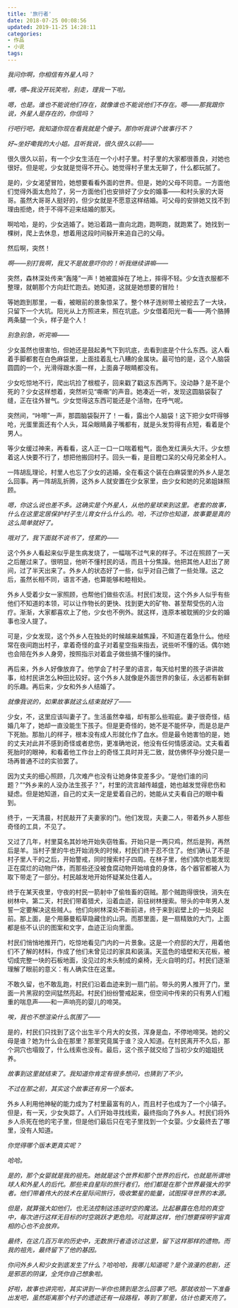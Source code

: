 ```yaml
---
title: '旅行者'
date: 2018-07-25 00:08:56
updated: 2019-11-25 14:28:11
categories:
- 作品
- 小说
tags:
---
```


*我问你啊，你相信有外星人吗？*
<!--more-->
*喂，喂~我没开玩笑啦，别走，理我一下啦。*

*嗯，也是。谁也不能说他们存在，就像谁也不能说他们不存在。嗯——那我跟你说，外星人是存在的，你信吗？*

*行吧行吧，我知道你现在看我就是个傻子。那你听我讲个故事行不？*

*好~坐好嘞我的大小姐。且听我说，很久很久以前——*

很久很久以前，有一个少女生活在一个小村子里。村子里的大家都很善良，对她也很好。但是呢，少女就是觉得不开心。她觉得村子里太无聊了，什么都玩腻了。

是的，少女渴望冒险，她想要看看外面的世界。但是，她的父母不同意。一方面他们觉得外面太危险了，另一方面他们也安排好了少女的婚事——和村头家的大哥哥。虽然大哥哥人挺好的，但少女就是不愿意这样结婚。可父母的安排她又找不到理由拒绝，终于不得不迎来结婚的那天。

啊哈哈，是的，少女逃婚了。她沿着路一直向北跑，跑啊跑，就跑累了。她找到一棵树，爬上去休息，想着用这段时间躲开来追自己的父母。

然后啊，突然！

*啊——别打我啊，我又不是故意吓你的！听我继续讲嘛——*

突然，森林深处传来“轰隆”一声！她被震掉在了地上，摔得不轻。少女连衣服都不整理，就朝那个方向赶忙跑去。她知道，这就是她想要的冒险！

等她跑到那里，一看，被眼前的景象惊呆了。整个林子连树带土被挖去了一大块，只留下一个大坑。阳光从上方照进来，照在坑底。少女借着阳光一看——两个胳膊两条腿一个头，样子是个人！

*别急别急，听完嘛——*

少女虽然也很害怕，但她还是鼓起勇气下到坑底，去看到底是个什么东西。这人看着手脚都套在白色麻袋里，上面挂着乱七八糟的金属块。最可怕的是，这个人脑袋圆圆的一个，光滑得跟水面一样，上面鼻子眼睛都没有。

少女吃惊地不行，爬出坑捡了根棍子，回来戳了戳这东西两下。没动静？是不是个死的？少女这样想着，突然听见“嘶嘶”的声音。她凑近一听，发现这圆脑袋裂了缝，正在往外冒气。少女觉得这东西可能还是个活物，在呼气呢。

突然间，“咔嚓”一声，那圆脑袋裂开了！一看，露出个人脑袋！这下把少女吓得够呛，光蛋里面还有个人头，耳朵眼睛鼻子嘴都有，就是头发剪得有点短，看着是个男人。

等少女缓过神来，再看看，这人正一口一口喘着粗气，面色发红满头大汗。少女想着这人快要不行了，想把他搬回村子。回头一看，是目瞪口呆的父母兄弟全村人。

一阵胡乱理论，村里人也忘了少女的逃婚，全在看这个装在白麻袋里的外乡人是怎么回事。再一阵胡乱折腾，这外乡人就安置在少女家里，由少女和她的兄弟姐妹照顾。

*嗯，你这么说也差不多。这确实是个外星人，从他的星球来到这里。老套的故事，什么在这里定居保护村子生儿育女什么什么的。哈，不过你也知道，故事要是真的这么简单就好了。*

*哦对了，我下面就不说书了，怪累的——*

这个外乡人看起来似乎是生病发烧了，一幅喘不过气来的样子。不过在照顾了一天之后醒过来了。很明显，他听不懂村民的话，而且十分焦躁。他把其他人赶出了房间，过了半天出来了。外乡人的状态好了一些，似乎对自己做了一些处理。这之后，虽然长相不同，语言不通，也算能够和睦相处。

外乡人受着少女一家照顾，也帮他们做些农活。村民们发现，这个外乡人似乎有些他们不知道的本领，可以让作物长的更快、找到更大的矿物、甚至帮受伤的人治疗。渐渐，大家都喜欢上了他，少女也不例外。就这样，连原本被耽搁的少女的婚事也没人提了。

可是，少女发现，这个外乡人在独处的时候越来越焦躁，不知道在着急什么。他经常在夜间跑出村子，拿着奇怪的盒子对着星空指来指去，说些听不懂的话。偶尔她也会陪在外乡人身旁，按照指示对着盒子做些搞不懂的操作。

再后来，外乡人好像放弃了。他学会了村子里的语言，每天给村里的孩子讲讲故事，给村民讲怎么种田比较好。这个外乡人就像是外面世界的象征，永远都有新鲜的乐趣。再后来，少女和外乡人结婚了。

*就像我说的，如果故事就这么结束就好了——*

少女，不，这里应该叫妻子了。生活虽然幸福，却有那么些瑕疵。妻子很奇怪，结婚几年了，她却一直没能生下孩子。但是更奇怪的，她不是不能怀孕，而是总是产下死胎。那胎儿的样子，根本没有成人形就化作了血水。但是最令她害怕的是，她的丈夫对此并不感到奇怪或者悲伤，更准确地说，他没有任何情感波动。丈夫看着死胎时的眼神，和看着他工作台上的奇怪工具时并无二致，就仿佛怀孕分娩只是一场再普通不过的实验罢了。

因为丈夫的细心照顾，几次难产也没有让她身体变差多少。“是他们谁的问题？”“外乡来的人没办法生孩子？”，村里的流言越传越盛，她也越发觉得悲伤和疑虑。但是她知道，自己的丈夫一定是爱着自己的，她能从丈夫看自己的眼中看到。

终于，一天清晨，村民敲开了夫妻家的门。他们发现，夫妻二人，带着外乡人那些奇怪的工具，不见了。

又过了几年，村里莫名其妙地开始失窃牲畜。开始只是一两只鸡，然后是狗，再然后是羊。当村子里的牛也开始消失的时候，村民们终于忍不住了。他们确认了不是村子里人干的之后，开始警戒，同时搜索村子四周。在林子里，他们偶尔也能发现正在腐烂的动物尸体，而那些还没被食腐动物开始啃食的身体，各个器官都被人为取下带走了一部分。村民越发地开始怀疑某处住着人。

终于在某天夜里，守夜的村民一箭射中了偷牲畜的窃贼。那个贼跑得很快，消失在树林中。第二天，村民们带着猎犬，沿着血迹，前往树林搜索。带头的中年男人发誓一定要解决这些贼人。他们向树林深处不断前进，终于来到岩壁上的一处突起前。那上面，是个用藤曼稻草隐藏住的山洞。而那里面，是一扇精致的大门，上面都是些不认识的图案和文字，血迹正沿向里面。

村民们悄悄地推开门，吃惊地看见门内的一片景象。这是一个府邸的大厅，用着他们不了解的材料，作成了他们未曾见过的家具和装潢。天蓝色的墙壁和天花板，被切成完整一块的石板地面，没见过的木头制成的桌椅，无火自明的灯。村民们逐渐理解了眼前的意义：有人确实住在这里。

不敢久留，也不敢乱跑，村民们沿着血迹来到一扇门前。带头的男人推开了门，里面一片黑寂的空间猛然亮起。村民们纷纷警戒起来，但空间中传来的只有男人们粗重的喘息声——和一声响亮的婴儿的啼哭。

*唉，我也不想渲染什么氛围了——*

是的，村民们只找到了这个出生半个月大的女孩，浑身是血，不停地啼哭。她的父母是谁？她为什么会在那里？那里究竟属于谁？没人知道。在村民离开不久后，那个洞穴也塌毁了，什么线索也没有。最后，这个孩子就交给了当初少女的姐姐抚养。

*故事到这里就结束了。我知道你肯定有很多想问，也猜到了不少。*

*不过在那之前，其实这个故事还有另一个版本。*

外乡人利用他神秘的能力成为了村里最富有的人，而且村子也成为了一个小镇子。但是，有一天，少女失踪了。人们开始寻找线索，最终指向了外乡人。村民们将外乡人杀死在他的宅子里，但是他们最后只在宅子里找到一个女婴。少女最终去了哪里，没有人知道。

*你觉得哪个版本更真实呢？*

*哈哈。*

*是的，那个女婴就是我的祖先。她就是这个世界和那个世界的后代，也就是所谓地球人和外星人的后代。那些来自星际的旅行者们，他们都是在那个世界最强大的学者。他们带着伟大的技术在星际间旅行，吸收繁星的能量，试图探寻世界的本源。*

*但是，就算强大如他们，也无法控制这违逆时空的魔法。比起暴露在危险的真空中，每次进行这样无目标的时空跳跃才更危险。可就算这样，他们想要探明宇宙真相的心也不会放弃。*

*最终，在这几百万年的历史中，无数旅行者造访过这里，留下这样那样的遗物。而我的祖先，最终留下了他的基因。*

*你问外乡人和少女到底发生了什么？哈哈哈，我哪儿知道呢？是个浪漫的悲剧，还是邪恶的阴谋，全凭你自己想象啦。*

*好啦，故事也讲完啦，其实讲到一半你也猜到是怎么回事了吧。那就收拾一下准备出发吧，虽然距离那个村子的遗迹还有一段路程，等到了那里，估计也要天亮了。*
